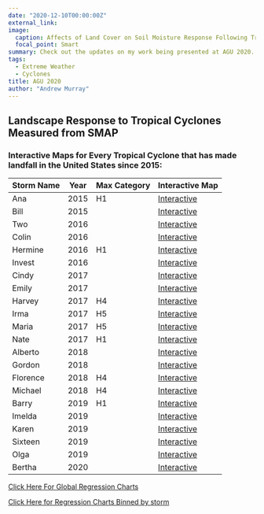 ```yaml
---
date: "2020-12-10T00:00:00Z"
external_link: 
image:
  caption: Affects of Land Cover on Soil Moisture Response Following Tropical Cyclones
  focal_point: Smart
summary: Check out the updates on my work being presented at AGU 2020.
tags:
  - Extreme Weather
  - Cyclones
title: AGU 2020
author: "Andrew Murray"
---
```


## Landscape Response to Tropical Cyclones Measured from SMAP

### Interactive Maps for Every Tropical Cyclone that has made landfall in the United States since 2015:

| Storm Name | Year | Max Category | Interactive Map                                                           |
|------------|------|--------------|---------------------------------------------------------------------------|
| Ana        | 2015 | H1           | [Interactive]( "www.murraygeo.com/dashboards/ANA_Dashboard.html")            |
| Bill       | 2015 |              | [Interactive]( "www.murraygeo.com/dashboards/BILL_Dashboard.html")     |
| Two        | 2016 |              | [Interactive]( "www.murraygeo.com/dashboards/TWO_Dashboard.html")      |
| Colin      | 2016 |              | [Interactive]( "www.murraygeo.com/dashboards/COLIN_Dashboard.html")    |
| Hermine    | 2016 | H1           | [Interactive]( "www.murraygeo.com/dashboards/HERMINE_Dashboard.html")  |
| Invest     | 2016 |              | [Interactive]( "www.murraygeo.com/dashboards/INVEST_Dashboard.html")   |
| Cindy      | 2017 |              | [Interactive]( "www.murraygeo.com/dashboards/CINDY_Dashboard.html")    |
| Emily      | 2017 |              | [Interactive]( "www.murraygeo.com/dashboards/EMILY_Dashboard.html")    |
| Harvey     | 2017 | H4           | [Interactive]( "www.murraygeo.com/dashboards/HARVEY_Dashboard.html")   |
| Irma       | 2017 | H5           | [Interactive]( "www.murraygeo.com/dashboards/IRMA_Dashboard.html")     |
| Maria      | 2017 | H5           | [Interactive]( "www.murraygeo.com/dashboards/MARIA_Dashboard.html")    |
| Nate       | 2017 | H1           | [Interactive]( "www.murraygeo.com/dashboards/NATE_Dashboard.html")     |
| Alberto    | 2018 |              | [Interactive]( "www.murraygeo.com/dashboards/ALBERTO_Dashboard.html")  |
| Gordon     | 2018 |              | [Interactive]( "www.murraygeo.com/dashboards/GORDON_Dashboard.html")   |
| Florence   | 2018 | H4           | [Interactive]( "www.murraygeo.com/dashboards/FLORENCE_Dashboard.html") |
| Michael    | 2018 | H4           | [Interactive]( "www.murraygeo.com/dashboards/MICHAEL_Dashboard.html")  |
| Barry      | 2019 | H1           | [Interactive]( "www.murraygeo.com/dashboards/BARRY_Dashboard.html")    |
| Imelda     | 2019 |              | [Interactive]( "www.murraygeo.com/dashboards/IMELDA_Dashboard.html")   |
| Karen      | 2019 |              | [Interactive]( "www.murraygeo.com/dashboards/KAREN_Dashboard.html")    |
| Sixteen    | 2019 |              | [Interactive]( "www.murraygeo.com/dashboards/SIXTEEN_Dashboard.html")  |
| Olga       | 2019 |              | [Interactive]( "www.murraygeo.com/dashboards/OLGA_Dashboard.html")     |
| Bertha     | 2020 |              | [Interactive]( "www.murraygeo.com/dashboards/BERTHA_Dashboard.html")   |

[Click Here For Global Regression Charts]("www.murraygeo.com/tables/Global_Regressions.html")

[Click Here for Regression Charts Binned by storm]("www.murraygeo.com/tables/bystorm_Regressions.html")
